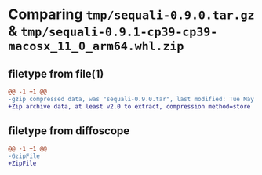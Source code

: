 # Comparing `tmp/sequali-0.9.0.tar.gz` & `tmp/sequali-0.9.1-cp39-cp39-macosx_11_0_arm64.whl.zip`

## filetype from file(1)

```diff
@@ -1 +1 @@
-gzip compressed data, was "sequali-0.9.0.tar", last modified: Tue May 21 11:38:35 2024, max compression
+Zip archive data, at least v2.0 to extract, compression method=store
```

## filetype from diffoscope

```diff
@@ -1 +1 @@
-GzipFile
+ZipFile
```

